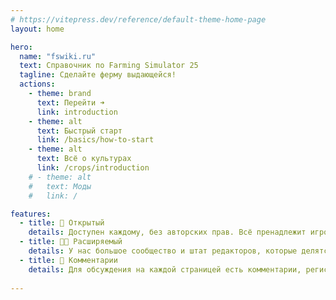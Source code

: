 ```yaml
---
# https://vitepress.dev/reference/default-theme-home-page
layout: home

hero:
  name: "fswiki.ru"
  text: Справочник по Farming Simulator 25
  tagline: Сделайте ферму выдающейся!
  actions:
    - theme: brand
      text: Перейти ➜ 
      link: introduction
    - theme: alt
      text: Быстрый старт
      link: /basics/how-to-start
    - theme: alt
      text: Всё о культурах
      link: /crops/introduction
    # - theme: alt
    #   text: Моды
    #   link: /

features:
  - title: 📖 Открытый
    details: Доступен каждому, без авторских прав. Всё пренадлежит игрокам.
  - title: 👨‍🌾 Расширяемый
    details: У нас большое сообщество и штат редакторов, которые делятся информацией.
  - title: 💬 Комментарии
    details: Для обсуждения на каждой страницей есть комментарии, регистрация необязательна.
  
---
```

 
<style>
.VPNav .container {
    max-width: 1152px;
}

.VPHomeHero {
    background-image: linear-gradient(transparent 50px, var(--vp-c-bg)), url('/images/landing/main.jpg');
  background-repeat: no-repeat;
  background-size: cover;
  background-position: center;
  width: 100%;
    
}
.VPHomeFeatures {
    margin-top: 30px;
}
</style> 

<script setup>
import { onMounted } from 'vue'

onMounted(() => {
  const mins = new Date().getMinutes()
  const imgNumber = Math.trunc(mins / 15)
  
  const heroBlock = document.querySelector('.VPHomeHero')
  if (heroBlock) {
    heroBlock.style.backgroundImage = `linear-gradient(transparent 50px, var(--vp-c-bg)), url('/images/landing/${imgNumber}.jpg')`
  } else {
    console.error(".VPHomeHero not found, bruh :(")
  }
})
</script>